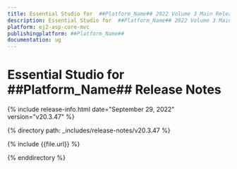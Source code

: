 ```yaml
---
title: Essential Studio for  ##Platform_Name## 2022 Volume 3 Main Release Release Notes  
description: Essential Studio for  ##Platform_Name## 2022 Volume 3 Main Release Release Notes  
platform: ej2-asp-core-mvc
publishingplatform: ##Platform_Name##
documentation: ug
---
```


# Essential Studio for  ##Platform_Name##   Release Notes  

{% include release-info.html date="September 29, 2022"  version="v20.3.47" %} 

{% directory path: _includes/release-notes/v20.3.47 %}

{% include {{file.url}} %}

{% enddirectory %}
